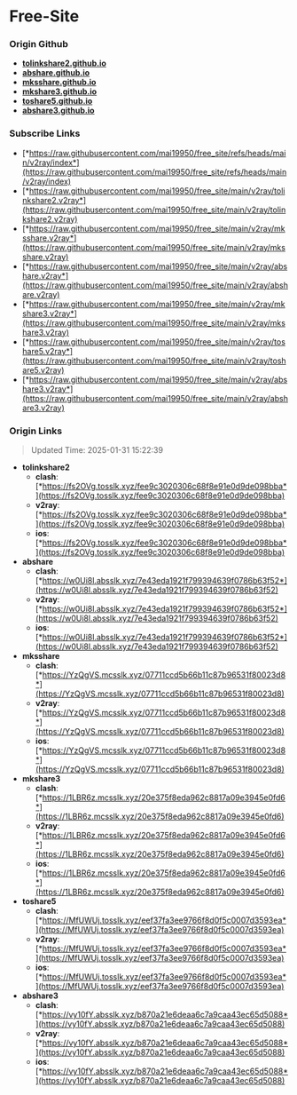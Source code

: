 # Free-Site

### Origin Github

- [**tolinkshare2.github.io**](https://github.com/tolinkshare2/tolinkshare2.github.io)
- [**abshare.github.io**](https://github.com/abshare/abshare.github.io)
- [**mksshare.github.io**](https://github.com/mksshare/mksshare.github.io)
- [**mkshare3.github.io**](https://github.com/mkshare3/mkshare3.github.io)
- [**toshare5.github.io**](https://github.com/toshare5/toshare5.github.io)
- [**abshare3.github.io**](https://github.com/abshare3/abshare3.github.io)

### Subscribe Links

- [*https://raw.githubusercontent.com/mai19950/free_site/refs/heads/main/v2ray/index*](https://raw.githubusercontent.com/mai19950/free_site/refs/heads/main/v2ray/index)
- [*https://raw.githubusercontent.com/mai19950/free_site/main/v2ray/tolinkshare2.v2ray*](https://raw.githubusercontent.com/mai19950/free_site/main/v2ray/tolinkshare2.v2ray)
- [*https://raw.githubusercontent.com/mai19950/free_site/main/v2ray/mksshare.v2ray*](https://raw.githubusercontent.com/mai19950/free_site/main/v2ray/mksshare.v2ray)
- [*https://raw.githubusercontent.com/mai19950/free_site/main/v2ray/abshare.v2ray*](https://raw.githubusercontent.com/mai19950/free_site/main/v2ray/abshare.v2ray)
- [*https://raw.githubusercontent.com/mai19950/free_site/main/v2ray/mkshare3.v2ray*](https://raw.githubusercontent.com/mai19950/free_site/main/v2ray/mkshare3.v2ray)
- [*https://raw.githubusercontent.com/mai19950/free_site/main/v2ray/toshare5.v2ray*](https://raw.githubusercontent.com/mai19950/free_site/main/v2ray/toshare5.v2ray)
- [*https://raw.githubusercontent.com/mai19950/free_site/main/v2ray/abshare3.v2ray*](https://raw.githubusercontent.com/mai19950/free_site/main/v2ray/abshare3.v2ray)

### Origin Links

> Updated Time: 2025-01-31 15:22:39

- **tolinkshare2**
  - **clash**: [*https://fs2OVg.tosslk.xyz/fee9c3020306c68f8e91e0d9de098bba*](https://fs2OVg.tosslk.xyz/fee9c3020306c68f8e91e0d9de098bba)
  - **v2ray**: [*https://fs2OVg.tosslk.xyz/fee9c3020306c68f8e91e0d9de098bba*](https://fs2OVg.tosslk.xyz/fee9c3020306c68f8e91e0d9de098bba)
  - **ios**: [*https://fs2OVg.tosslk.xyz/fee9c3020306c68f8e91e0d9de098bba*](https://fs2OVg.tosslk.xyz/fee9c3020306c68f8e91e0d9de098bba)
- **abshare**
  - **clash**: [*https://w0Ui8l.absslk.xyz/7e43eda1921f799394639f0786b63f52*](https://w0Ui8l.absslk.xyz/7e43eda1921f799394639f0786b63f52)
  - **v2ray**: [*https://w0Ui8l.absslk.xyz/7e43eda1921f799394639f0786b63f52*](https://w0Ui8l.absslk.xyz/7e43eda1921f799394639f0786b63f52)
  - **ios**: [*https://w0Ui8l.absslk.xyz/7e43eda1921f799394639f0786b63f52*](https://w0Ui8l.absslk.xyz/7e43eda1921f799394639f0786b63f52)
- **mksshare**
  - **clash**: [*https://YzQgVS.mcsslk.xyz/07711ccd5b66b11c87b96531f80023d8*](https://YzQgVS.mcsslk.xyz/07711ccd5b66b11c87b96531f80023d8)
  - **v2ray**: [*https://YzQgVS.mcsslk.xyz/07711ccd5b66b11c87b96531f80023d8*](https://YzQgVS.mcsslk.xyz/07711ccd5b66b11c87b96531f80023d8)
  - **ios**: [*https://YzQgVS.mcsslk.xyz/07711ccd5b66b11c87b96531f80023d8*](https://YzQgVS.mcsslk.xyz/07711ccd5b66b11c87b96531f80023d8)
- **mkshare3**
  - **clash**: [*https://1LBR6z.mcsslk.xyz/20e375f8eda962c8817a09e3945e0fd6*](https://1LBR6z.mcsslk.xyz/20e375f8eda962c8817a09e3945e0fd6)
  - **v2ray**: [*https://1LBR6z.mcsslk.xyz/20e375f8eda962c8817a09e3945e0fd6*](https://1LBR6z.mcsslk.xyz/20e375f8eda962c8817a09e3945e0fd6)
  - **ios**: [*https://1LBR6z.mcsslk.xyz/20e375f8eda962c8817a09e3945e0fd6*](https://1LBR6z.mcsslk.xyz/20e375f8eda962c8817a09e3945e0fd6)
- **toshare5**
  - **clash**: [*https://MfUWUj.tosslk.xyz/eef37fa3ee9766f8d0f5c0007d3593ea*](https://MfUWUj.tosslk.xyz/eef37fa3ee9766f8d0f5c0007d3593ea)
  - **v2ray**: [*https://MfUWUj.tosslk.xyz/eef37fa3ee9766f8d0f5c0007d3593ea*](https://MfUWUj.tosslk.xyz/eef37fa3ee9766f8d0f5c0007d3593ea)
  - **ios**: [*https://MfUWUj.tosslk.xyz/eef37fa3ee9766f8d0f5c0007d3593ea*](https://MfUWUj.tosslk.xyz/eef37fa3ee9766f8d0f5c0007d3593ea)
- **abshare3**
  - **clash**: [*https://vy10fY.absslk.xyz/b870a21e6deaa6c7a9caa43ec65d5088*](https://vy10fY.absslk.xyz/b870a21e6deaa6c7a9caa43ec65d5088)
  - **v2ray**: [*https://vy10fY.absslk.xyz/b870a21e6deaa6c7a9caa43ec65d5088*](https://vy10fY.absslk.xyz/b870a21e6deaa6c7a9caa43ec65d5088)
  - **ios**: [*https://vy10fY.absslk.xyz/b870a21e6deaa6c7a9caa43ec65d5088*](https://vy10fY.absslk.xyz/b870a21e6deaa6c7a9caa43ec65d5088)

